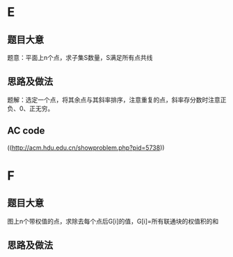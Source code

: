 E
=

题目大意
--------

题意：平面上n个点，求子集S数量，S满足所有点共线

思路及做法
----------

题解：选定一个点，将其余点与其斜率排序，注意重复的点，斜率存分数时注意正负、0、正无穷。

AC code
-------
((http://acm.hdu.edu.cn/showproblem.php?pid=5738))

F
=

题目大意
--------

图上n个带权值的点，求除去每个点后G[i]的值，G[i]=所有联通块的权值积的和

思路及做法
----------

